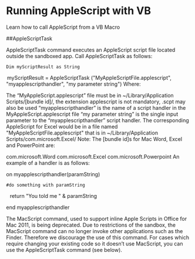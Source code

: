 # Running AppleScript with VB 
Learn how to call AppleScript from a VB Macro

##AppleScriptTask

AppleScriptTask command executes an AppleScript script file located outside the sandboxed app. 
Call AppleScriptTask as follows:
```
Dim myScriptResult as String
```
 myScriptResult = AppleScriptTask ("MyAppleScriptFile.applescript", "myapplescripthandler", "my parameter string") 
Where:

The “MyAppleScript.applescript” file must be in ~/Library/Application Scripts/[bundle id]/, the extension applescript is not mandatory, .scpt may also be used
“myapplescripthandler” is the name of a script handler in the MyAppleScript.applescript file
“my parameter string” is the single input parameter to the “myapplescripthandler” script handler.
The corresponding AppleScript for Excel would be in a file named "MyAppleScriptFile.applescript" that is in ~/Library/Application Scripts/com.microsoft.Excel/
Note: The [bundle id]s for Mac Word, Excel and PowerPoint are:

com.microsoft.Word
com.microsoft.Excel
com.microsoft.Powerpoint
An example of a handler is as follows:

on myapplescripthandler(paramString) 

    #do something with paramString 
    return "You told me " & paramString 

end myapplescripthandler


The MacScript command, used to support inline Apple Scripts in Office for Mac 2011, is being deprecated. 
Due to restrictions of the sandbox, the MacScript command can no longer invoke other applications such as the Finder. Therefore we discourage the use of this command. For cases which require changing your existing code so it doesn’t use MacScript, you can use the AppleScriptTask command (see below).
